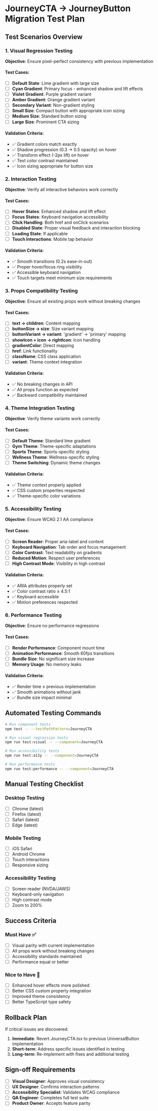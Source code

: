# JourneyCTA → JourneyButton Migration Test Plan

## Test Scenarios Overview

### 1. **Visual Regression Testing**
**Objective**: Ensure pixel-perfect consistency with previous implementation

#### Test Cases:
- [ ] **Default State**: Lime gradient with large size
- [ ] **Cyan Gradient**: Primary focus - enhanced shadow and lift effects
- [ ] **Violet Gradient**: Purple gradient variant
- [ ] **Amber Gradient**: Orange gradient variant
- [ ] **Secondary Variant**: Non-gradient styling
- [ ] **Small Size**: Compact button with appropriate icon sizing
- [ ] **Medium Size**: Standard button sizing
- [ ] **Large Size**: Prominent CTA sizing

#### Validation Criteria:
- ✅ Gradient colors match exactly
- ✅ Shadow progression (0.3 → 0.5 opacity) on hover
- ✅ Transform effect (-2px lift) on hover
- ✅ Text color contrast maintained
- ✅ Icon sizing appropriate for button size

### 2. **Interaction Testing**
**Objective**: Verify all interactive behaviors work correctly

#### Test Cases:
- [ ] **Hover States**: Enhanced shadow and lift effect
- [ ] **Focus States**: Keyboard navigation accessibility
- [ ] **Click Handling**: Both href and onClick scenarios
- [ ] **Disabled State**: Proper visual feedback and interaction blocking
- [ ] **Loading State**: If applicable
- [ ] **Touch Interactions**: Mobile tap behavior

#### Validation Criteria:
- ✅ Smooth transitions (0.2s ease-in-out)
- ✅ Proper hover/focus ring visibility
- ✅ Accessible keyboard navigation
- ✅ Touch targets meet minimum size requirements

### 3. **Props Compatibility Testing**
**Objective**: Ensure all existing props work without breaking changes

#### Test Cases:
- [ ] **text → children**: Content mapping
- [ ] **buttonSize → size**: Size variant mapping
- [ ] **buttonVariant → variant**: 'gradient' → 'primary' mapping
- [ ] **showIcon + icon → rightIcon**: Icon handling
- [ ] **gradientColor**: Direct mapping
- [ ] **href**: Link functionality
- [ ] **className**: CSS class application
- [ ] **variant**: Theme context integration

#### Validation Criteria:
- ✅ No breaking changes in API
- ✅ All props function as expected
- ✅ Backward compatibility maintained

### 4. **Theme Integration Testing**
**Objective**: Verify theme variants work correctly

#### Test Cases:
- [ ] **Default Theme**: Standard lime gradient
- [ ] **Gym Theme**: Theme-specific adaptations
- [ ] **Sports Theme**: Sports-specific styling
- [ ] **Wellness Theme**: Wellness-specific styling
- [ ] **Theme Switching**: Dynamic theme changes

#### Validation Criteria:
- ✅ Theme context properly applied
- ✅ CSS custom properties respected
- ✅ Theme-specific color variations

### 5. **Accessibility Testing**
**Objective**: Ensure WCAG 2.1 AA compliance

#### Test Cases:
- [ ] **Screen Reader**: Proper aria-label and content
- [ ] **Keyboard Navigation**: Tab order and focus management
- [ ] **Color Contrast**: Text readability on gradients
- [ ] **Reduced Motion**: Respect user preferences
- [ ] **High Contrast Mode**: Visibility in high contrast

#### Validation Criteria:
- ✅ ARIA attributes properly set
- ✅ Color contrast ratio ≥ 4.5:1
- ✅ Keyboard accessible
- ✅ Motion preferences respected

### 6. **Performance Testing**
**Objective**: Ensure no performance regressions

#### Test Cases:
- [ ] **Render Performance**: Component mount time
- [ ] **Animation Performance**: Smooth 60fps transitions
- [ ] **Bundle Size**: No significant size increase
- [ ] **Memory Usage**: No memory leaks

#### Validation Criteria:
- ✅ Render time ≤ previous implementation
- ✅ Smooth animations without jank
- ✅ Bundle size impact minimal

## Automated Testing Commands

```bash
# Run component tests
npm test -- --testPathPattern=JourneyCTA

# Run visual regression tests
npm run test:visual -- --component=JourneyCTA

# Run accessibility tests
npm run test:a11y -- --component=JourneyCTA

# Run performance tests
npm run test:performance -- --component=JourneyCTA
```

## Manual Testing Checklist

### Desktop Testing
- [ ] Chrome (latest)
- [ ] Firefox (latest)
- [ ] Safari (latest)
- [ ] Edge (latest)

### Mobile Testing
- [ ] iOS Safari
- [ ] Android Chrome
- [ ] Touch interactions
- [ ] Responsive sizing

### Accessibility Testing
- [ ] Screen reader (NVDA/JAWS)
- [ ] Keyboard-only navigation
- [ ] High contrast mode
- [ ] Zoom to 200%

## Success Criteria

### Must Have ✅
- [ ] Visual parity with current implementation
- [ ] All props work without breaking changes
- [ ] Accessibility standards maintained
- [ ] Performance equal or better

### Nice to Have 🎯
- [ ] Enhanced hover effects more polished
- [ ] Better CSS custom property integration
- [ ] Improved theme consistency
- [ ] Better TypeScript type safety

## Rollback Plan

If critical issues are discovered:

1. **Immediate**: Revert JourneyCTA.tsx to previous UniversalButton implementation
2. **Short-term**: Address specific issues identified in testing
3. **Long-term**: Re-implement with fixes and additional testing

## Sign-off Requirements

- [ ] **Visual Designer**: Approves visual consistency
- [ ] **UX Designer**: Confirms interaction patterns
- [ ] **Accessibility Specialist**: Validates WCAG compliance
- [ ] **QA Engineer**: Completes full test suite
- [ ] **Product Owner**: Accepts feature parity 